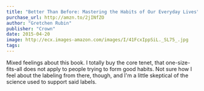 ```yaml
---
title: "Better Than Before: Mastering the Habits of Our Everyday Lives"
purchase_url: http://amzn.to/2jINfZO
author: "Gretchen Rubin"
publisher: "Crown"
date: 2015-04-20
image: http://ecx.images-amazon.com/images/I/41FcxIppSiL._SL75_.jpg
tags:
---
```


Mixed feelings about this book. I totally buy the core tenet, that
one-size-fits-all does not apply to people trying to form good habits. Not sure
how I feel about the labeling from there, though, and I'm a little skeptical of
the science used to support said labels.
